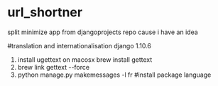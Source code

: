# url_shortner
split minimize app from djangoprojects repo cause i have an idea


#translation and internationalisation django 1.10.6
1. install ugettext on macosx brew install gettext
2. brew link gettext --force
3. python manage.py makemessages -l fr #install package language
